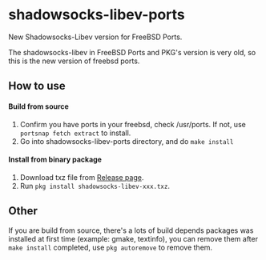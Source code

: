 # shadowsocks-libev-ports
New Shadowsocks-Libev version for FreeBSD Ports.

The shadowsocks-libev in FreeBSD Ports and PKG's version is very old, so this is the new version of freebsd ports.

## How to use

#### Build from source
1. Confirm you have ports in your freebsd, check /usr/ports. If not, use `portsnap fetch extract` to install.
2. Go into shadowsocks-libev-ports directory, and do `make install`

#### Install from binary package
1. Download txz file from [Release page](https://github.com/xpader/shadowsocks-libev-ports/releases).
2. Run `pkg install shadowsocks-libev-xxx.txz`.

## Other
If you are build from source, there's a lots of build depends packages was installed at first time (example: gmake, textinfo), you can remove them after `make install` completed, use `pkg autoremove` to remove them.